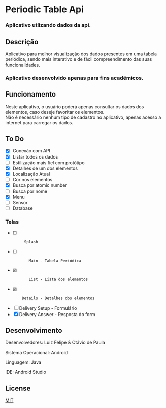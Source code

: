 # Periodic Table Api
### Aplicativo utlizando dados da api.

## Descrição 
Aplicativo para melhor visualização dos dados presentes em uma tabela periódica, sendo mais interativo e de fácil compreendimento das suas funcionalidades.
<br>

### Aplicativo desenvolvido apenas para fins acadêmicos. 
## Funcionamento
Neste aplicativo, o usuário poderá apenas consultar os dados dos elementos, caso deseje favoritar os elementos.
<br>
Não é necessário nenhum tipo de cadastro no aplicativo, apenas acesso a internet para carregar os dados.
<br>

## To Do
- [x] Conexão com API
- [x] Listar todos os dados
- [ ] Estilização mais fiel com protótipo
- [x] Detalhes de um dos elementos
- [x] Localização Atual
- [ ] Cor nos elementos
- [x] Busca por atomic number
- [ ] Busca por nome
- [x] Menu
- [ ] Sensor
- [ ] Database

### Telas 
- [ ]          Splash
- [ ]            Main - Tabela Periódica
- [x]            List - Lista dos elementos
- [x]         Details - Detalhes dos elementos
- [ ]  Delivery Setup - Formulário
- [x] Delivery Answer - Resposta do form 
## Desenvolvimento 
Desenvolvedores: Luiz Felipe & Otávio de Paula

Sistema Operacional: Android

Linguagem: Java

IDE: Android Studio



## License
[MIT](https://choosealicense.com/licenses/mit/)
